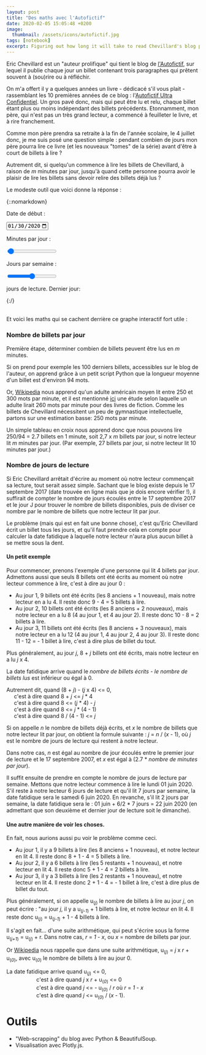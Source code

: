 ```yaml
---
layout: post
title: "Des maths avec l'Autofictif"
date: 2020-02-05 15:05:48 +0200
image: 
  thumbnail: /assets/icons/autofictif.jpg
tags: [notebook]
excerpt: Figuring out how long it will take to read Chevillard's blog posts (in French).
---
```


Eric Chevillard est un "auteur prolifique" qui tient le blog de [l'Autofictif](http://autofictif.blogspot.com/), sur lequel il publie chaque jour un billet contenant trois paragraphes qui prêtent souvent à (sou)rire ou à réfléchir.

On m'a offert il y a quelques années un livre - dédicacé s'il vous plait - rassemblant les 10 premières années de ce blog : l'[Autofictif Ultra Confidentiel](https://www.arbre-vengeur.fr/?p=4647). Un gros pavé donc, mais qui peut être lu et relu, chaque billet étant plus ou moins indépendant des billets précédents. Etonnamment, mon père, qui n'est pas un très grand lecteur, a commencé à feuilleter le livre, et à rire franchement. 

Comme mon père prendra sa retraite à la fin de l'année scolaire, le 4 juillet donc, je me suis posé une question simple : pendant combien de jours mon père pourra lire ce livre (et les nouveaux "tomes" de la série) avant d'être à court de billets à lire ? 

Autrement dit, si quelqu'un commence à lire les billets de Chevillard, à raison de *m* minutes par jour, jusqu'à quand cette personne pourra avoir le plaisir de lire les billets sans devoir relire des billets déjà lus ?

Le modeste outil que voici donne la réponse :

<div class="container" id="dataviz">

{::nomarkdown}
    <link rel="stylesheet" href="/assets/notebooks/autofictif/style.css">
      <div id="menu" class="menu" align="left">
    <div class = "menu-item" id="menu-date">
        <p>Date de début : </p>
        <input type="date" name="startDate" id="date_picker" value="2020-01-30" min="2020-01-30"
            max="2050-01-30"/>
    </div>
    <div class="menu-item" id="menu-minute">
        <p>Minutes par jour : <span id="output_minute"></span></p>
        <input type="range" name="minutes" min="5" max="300" class="slider" id="slider_minute" value="10" step="5">
    </div>
    <div class="menu-item" id="menu-day">
        <p>Jours par semaine : <span id="output_day"></span></p>
        <input type="range" name="day" min="1" max="7" class="slider" id="slider_day">
    </div>
  </div>

  <div id="output" class="output">
    <p><span id="output_result_day"></span> jours de lecture.
    Dernier jour: <span id="output_result_date"></span></p>
    <div id="plot"></div>
  </div>
{:/}
</div>




<script src="https://d3js.org/d3.v5.min.js"></script>
<script src="https://cdn.plot.ly/plotly-latest.min.js"></script>
<script src="{{ base.url | prepend: site.url }}/assets/notebooks/autofictif/render.js"></script>

<br/>

Et voici les maths qui se cachent derrière ce graphe interactif fort utile :

### Nombre de billets par jour

Première étape, déterminer combien de billets peuvent être lus en *m* minutes.

Si on prend pour exemple les 100 derniers billets, accessibles sur le blog de l'auteur, on apprend grâce à un petit script Python que la longueur moyenne d'un billet est d'environ 94 mots.

Or, [Wikipedia](https://fr.wikipedia.org/wiki/Mot_par_minute) nous apprend qu'un adulte américain moyen lit entre 250 et 300 mots par minute, et il est mentionné [ici](https://www.actualitte.com/article/monde-edition/vous-lisez-probablement-moins-vite-que-ce-que-vous-croyez/95472) une étude selon laquelle un adulte lirait 260 mots par minute pour des livres de fiction. Comme les billets de Chevillard nécessitent un peu de gymnastique intellectuelle, partons sur une estimation basse: 250 mots par minute.

Un simple tableau en croix nous apprend donc que nous pouvons lire 250/94 = 2.7 billets en 1 minute, soit 2,7 x *m* billets par jour, si notre lecteur lit *m* minutes par jour. (Par exemple, 27 billets par jour, si notre lecteur lit 10 minutes par jour.)

### Nombre de jours de lecture

Si Eric Chevillard arrêtait d'écrire au moment où notre lecteur commençait sa lecture, tout serait assez simple. Sachant que le blog existe depuis le 17 septembre 2017 (date trouvée en ligne mais que je dois encore vérifier !), il suffirait de compter le nombre de jours écoulés entre le 17 septembre 2017 et le jour J pour trouver le nombre de billets disponibles, puis de diviser ce nombre par le nombre de billets que notre lecteur lit par jour. 

Le problème (mais qui est en fait une bonne chose), c'est qu'Eric Chevillard écrit un billet tous les jours, et qu'il faut prendre cela en compte pour calculer la date fatidique à laquelle notre lecteur n'aura plus aucun billet à se mettre sous la dent.

#### Un petit exemple

Pour commencer, prenons l'exemple d'une personne qui lit 4 billets par jour. Admettons aussi que seuls 8 billets ont été écrits au moment où notre lecteur commence à lire, c'est à dire au jour 0 : 

* Au jour 1, 9 billets ont été écrits (les 8 anciens + 1 nouveau), mais notre lecteur en a lu 4. Il reste donc 9 - 4 = 5 billets à lire.
* Au jour 2, 10 billets ont été écrits (les 8 anciens + 2 nouveaux), mais notre lecteur en a lu 8 (4 au jour 1, et 4 au jour 2). Il reste donc 10 - 8 = 2 billets à lire. 
* Au jour 3, 11 billets ont été écrits (les 8 anciens + 3 nouveaux), mais notre lecteur en a lu 12 (4 au jour 1, 4 au jour 2, 4 au jour 3). Il reste donc 11 - 12 = - 1 billet à lire, c'est à dire plus de billet du tout.

Plus généralement, au jour *j*, 8 + *j* billets ont été écrits, mais notre lecteur en a lu *j* x 4.

La date fatidique arrive quand le *nombre de billets écrits* - *le nombre de billets lus* est inférieur ou égal à 0.

Autrement dit, quand (8 + *j*) - (*j* x 4) <= 0,  
&nbsp;&nbsp;&nbsp;&nbsp; c'est à dire quand 8 + *j* <= *j* * 4  
&nbsp;&nbsp;&nbsp;&nbsp; c'est à dire quand 8 <= (*j* * 4) - *j*  
&nbsp;&nbsp;&nbsp;&nbsp; c'est à dire quand 8 <= *j* * (4 - 1)  
&nbsp;&nbsp;&nbsp;&nbsp; c'est à dire quand 8 / (4 - 1) <= *j*  

Si on appelle *n* le nombre de billets déjà écrits, et *x* le nombre de billets que notre lecteur lit par jour, on obtient la formule suivante : *j*  = *n* / (*x* - 1), où *j* est le nombre de jours de lecture qui restent à notre lecteur.

Dans notre cas, *n* est égal au nombre de jour écoulés entre le premier jour de lecture et le 17 septembre 2007, et *x* est égal à (2.7 * *nombre de minutes par jour*).

Il suffit ensuite de prendre en compte le nombre de jours de lecture par semaine. Mettons que notre lecteur commence à lire le lundi 01 juin 2020. S'il reste à notre lecteur 6 jours de lecture et qu'il lit 7 jours par semaine, la date fatidique sera le samedi 6 juin 2020. En revanche, s'il lit 2 jours par semaine, la date fatidique sera le : 01 juin + 6/2 * 7 jours = 22 juin 2020 (en admettant que son deuxième et dernier jour de lecture soit le dimanche).

#### Une autre manière de voir les choses.

En fait, nous aurions aussi pu voir le problème comme ceci.

* Au jour 1, il y a 9 billets à lire (les 8 anciens + 1 nouveau), et notre lecteur en lit 4. Il reste donc 8 + 1 - 4 = 5 billets à lire. 
* Au jour 2, il y a 6 billets à lire (les 5 restants + 1 nouveau), et notre lecteur en lit 4. Il reste donc 5 + 1 - 4 = 2 billets à lire. 
* Au jour 3, il y a 3 billets à lire (les 2 restants + 1 nouveau), et notre lecteur en lit 4. Il reste donc 2 + 1 - 4 = - 1 billet à lire, c'est à dire plus de billet du tout.

Plus généralement, si on appelle u<sub>(*j*)</sub> le nombre de billets à lire au jour *j*, on peut écrire : "au jour *j*, il y a u<sub>(*j-1*)</sub> + 1 billets à lire, et notre lecteur en lit 4. Il reste donc u<sub>(*j*)</sub> = u<sub>(*j-1*)</sub> + 1 - 4 billets à lire. 

Il s'agit en fait... d'une suite arithmétique, qui peut s'écrire sous la forme u<sub>(*j+1*)</sub> = u<sub>(*j*)</sub> + r. Dans notre cas, *r* = *1 - x*, ou *x* = nombre de billets par jour. 

Or [Wikipedia](https://fr.wikipedia.org/wiki/Suite_arithm%C3%A9tique) nous rappelle que dans une suite arithmétique, u<sub>(*j*)</sub> = *j* x *r* + u<sub>(*0*)</sub>, avec u<sub>(*0*)</sub> le nombre de billets à lire au jour 0.

La date fatidique arrive quand u<sub>(*j*)</sub> <= 0,   
&emsp;&emsp;&emsp;&emsp;&emsp;&nbsp; c'est à dire quand *j* x *r* + u<sub>(*0*)</sub> <= 0  
&emsp;&emsp;&emsp;&emsp;&emsp;&nbsp; c'est à dire quand *j* <= - u<sub>(*0*)</sub> / *r* où *r* = *1 - x*  
&emsp;&emsp;&emsp;&emsp;&emsp;&nbsp; c'est à dire quand *j* <= u<sub>(*0*)</sub> / (*x* - 1).


# Outils  
* "Web-scrapping" du blog avec Python & BeautifulSoup.  
* Visualisation avec Plotly.js.  